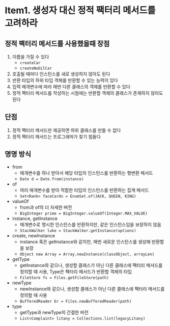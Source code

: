 # Item1. 생성자 대신 정적 팩터리 메서드를 고려하라

## 정적 팩터리 메서드를 사용했을때 장점

1. 이름을 가질 수 있다
   - `createCar`
   - `createNoOilCar`
2. 호출될 때마다 인스턴스를 새로 생성하지 않아도 된다
3. 반환 타입의 하위 타입 객체를 반환할 수 있는 능력이 있다
4. 입력 매개변수에 따라 매번 다른 클래스의 객체를 반환할 수 있다
5. 정적 팩터리 메서드를 작성하는 시점에는 반환할 객체의 클래스가 존재하지 않아도 된다

## 단점

1. 정적 팩터리 메서드만 제공하면 하위 클래스를 만들 수 없다
2. 정적 팩터리 메서드는 프로그래머가 찾기 힘들다

## 명명 방식

- from
  - 매개변수를 하나 받아서 해당 타입의 인스턴스를 반환하는 형변환 메서드
  - `Date d = Date.from(instance)`
- of
  - 여러 매개변수를 받아 적합한 타입의 인스턴스를 반환하는 집계 메서드
  - `Set<Rank> faceCards = EnumSet.of(JACK, QUEEN, KING)`
- valueOf
  - from과 of의 더 자세한 버전
  - `BigInteger prime = BigInteger.valueOf(Integer.MAX_VALUE)`
- instance, getInstance
  - 매개변수로 명시한 인스턴스를 반환하지만, 같은 인스턴스임을 보장하지 않음
  - `StackWalker luke = StackWalker.getInstance(options)`
- create, newInstance
  - instance 혹은 getInstance와 같지만, 매번 새로운 인스턴스를 생성해 반환함을 보장
  - `Object new Array = Array.newInstance(classObject, arrayLen)`
- getType
  - getInstance와 같으나, 생성할 클래스가 아닌 다른 클래스에 팩터리 메서드를 정의할 때 사용, Type은 팩터리 메서드가 반환할 객체의 타입
  - `FileStore fs = Files.getFileStore(path)`
- newType
  - newInstance와 같으나, 생성할 클래스가 아닌 다른 클래스에 팩터리 메서드를 정의할 때 사용
  - `BufferedReader br = Files.newBufferedReader(path)`
- type
  - getType과 newType의 간결한 버전
  - `List<Complaint> litany = Collections.list(legacyLitany)`
